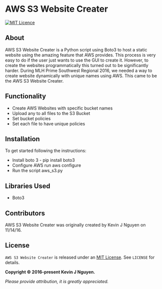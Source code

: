 # AWS S3 Website Creater

[![MIT Licence](https://badges.frapsoft.com/os/mit/mit.png?v=103)][mitLink]

## About

AWS S3 Website Creater is a Python script using Boto3 to host a static website using the amazing feature that AWS provides. This process is very easy to do if the user just wants to use the GUI to create it. However, to create the websites programmatically this turned out to be significantly harder. During MLH Prime Southwest Regional 2016, we needed a way to create website dynamically with unique names using AWS. This came to be the AWS S3 Website Creater.

## Functionality
- Create AWS Websites with specific bucket names
- Upload any to all files to the S3 Bucket
- Set bucket policies
- Set each file to have unique policies

## Installation

To get started following the instructions:
- Install boto 3 - pip install boto3
- Configure AWS run aws configure
- Run the script aws_s3.py

## Libraries Used

- Boto3

## Contributors

AWS S3 Website Creater was originally created by Kevin J Nguyen on 11/14/16. 

## License

`AWS S3 Website Creater` is released under an [MIT License][mitLink]. See `LICENSE` for details.

**Copyright &copy; 2016-present Kevin J Nguyen.**

*Please provide attribution, it is greatly appreciated.*

[mitLink]:http://opensource.org/licenses/MIT

